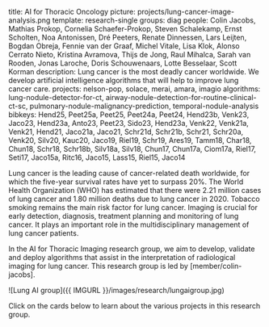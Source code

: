 title: AI for Thoracic Oncology
picture: projects/lung-cancer-image-analysis.png
template: research-single
groups: diag
people: Colin Jacobs, Mathias Prokop, Cornelia Schaefer-Prokop, Steven Schalekamp, Ernst Scholten, Noa Antonissen, Dré Peeters, Renate Dinnessen, Lars Leijten, Bogdan Obreja, Fennie van der Graaf, Michel Vitale, Lisa Klok, Alonso Cerrato Nieto, Kristina Avramova, Thijs de Jong, Raul Mihalca, Sarah van Rooden, Jonas Laroche, Doris Schouwenaars, Lotte Besselaar, Scott Korman
description: Lung cancer is the most deadly cancer worldwide. We develop artificial intelligence algorithms that will help to improve lung cancer care.
projects: nelson-pop, solace, merai, amara, imagio
algorithms: lung-nodule-detector-for-ct, airway-nodule-detection-for-routine-clinical-ct-sc, pulmonary-nodule-malignancy-prediction, temporal-nodule-analysis
bibkeys: Hend25, Peet25a, Peet25, Peet24a, Peet24, Hend23b, Venk23, Jaco23, Hend23a, Anto23, Peet23, Sido23, Hend23a, Venk22, Venk21a, Venk21, Hend21, Jaco21a, Jaco21, Schr21d, Schr21b, Schr21, Schr20a, Venk20, Silv20, Kauc20, Jaco19, Riel19, Schr19, Ares19, Tamm18, Char18, Chun18, Schr18, Schr18b, Silv18a, Silv18, Chun17, Chun17a, Ciom17a, Riel17, Seti17, Jaco15a, Ritc16, Jaco15, Lass15, Riel15, Jaco14

Lung cancer is the leading cause of cancer-related death worldwide, for which the five-year survival rates have yet to surpass 20%. The World Health Organization (WHO) has estimated that there were 2.21 million cases of lung cancer and 1.80 million deaths due to lung cancer in 2020. Tobacco smoking remains the main risk factor for lung cancer. Imaging is crucial for early detection, diagnosis, treatment planning and monitoring of lung cancer. It plays an important role in the multidisciplinary management of lung cancer patients.

In the AI for Thoracic Imaging research group, we aim to develop, validate and deploy algorithms that assist in the interpretation of radiological imaging for lung cancer. This research group is led by [member/colin-jacobs]. 

![Lung AI group]({{ IMGURL }}/images/research/lungaigroup.jpg)

Click on the cards below to learn about the various projects in this research group.


